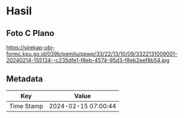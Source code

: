 # Hasil

## Foto C Plano

https://sirekap-obj-formc.kpu.go.id/039b/pemilu/ppwp/33/22/13/10/09/3322131009001-20240214-155134--c235dfe1-f8eb-4574-95d3-f8eb2eef8b54.jpg


## Metadata

| Key        | Value               |
| ---------- | ------------------- |
| Time Stamp | 2024-02-15 07:00:44 |



